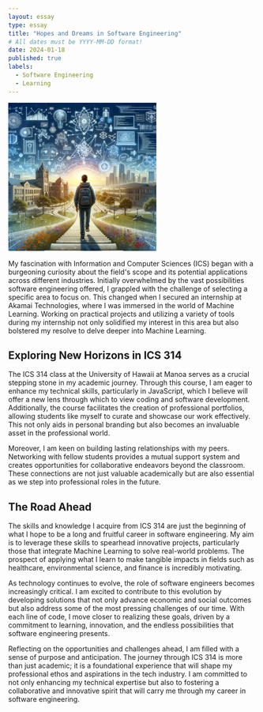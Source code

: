 ```yaml
---
layout: essay
type: essay
title: "Hopes and Dreams in Software Engineering"
# All dates must be YYYY-MM-DD format!
date: 2024-01-18
published: true
labels:
  - Software Engineering
  - Learning
---
```


<img width="300px" class="float-start pe-3" src="../img/ICS314/hopesanddreams.png">

My fascination with Information and Computer Sciences (ICS) began with a burgeoning curiosity about the field's scope and its potential applications across different industries. Initially overwhelmed by the vast possibilities software engineering offered, I grappled with the challenge of selecting a specific area to focus on. This changed when I secured an internship at Akamai Technologies, where I was immersed in the world of Machine Learning. Working on practical projects and utilizing a variety of tools during my internship not only solidified my interest in this area but also bolstered my resolve to delve deeper into Machine Learning.

## Exploring New Horizons in ICS 314
The ICS 314 class at the University of Hawaii at Manoa serves as a crucial stepping stone in my academic journey. Through this course, I am eager to enhance my technical skills, particularly in JavaScript, which I believe will offer a new lens through which to view coding and software development. Additionally, the course facilitates the creation of professional portfolios, allowing students like myself to curate and showcase our work effectively. This not only aids in personal branding but also becomes an invaluable asset in the professional world.

Moreover, I am keen on building lasting relationships with my peers. Networking with fellow students provides a mutual support system and creates opportunities for collaborative endeavors beyond the classroom. These connections are not just valuable academically but are also essential as we step into professional roles in the future.

## The Road Ahead
The skills and knowledge I acquire from ICS 314 are just the beginning of what I hope to be a long and fruitful career in software engineering. My aim is to leverage these skills to spearhead innovative projects, particularly those that integrate Machine Learning to solve real-world problems. The prospect of applying what I learn to make tangible impacts in fields such as healthcare, environmental science, and finance is incredibly motivating.

As technology continues to evolve, the role of software engineers becomes increasingly critical. I am excited to contribute to this evolution by developing solutions that not only advance economic and social outcomes but also address some of the most pressing challenges of our time. With each line of code, I move closer to realizing these goals, driven by a commitment to learning, innovation, and the endless possibilities that software engineering presents.

Reflecting on the opportunities and challenges ahead, I am filled with a sense of purpose and anticipation. The journey through ICS 314 is more than just academic; it is a foundational experience that will shape my professional ethos and aspirations in the tech industry. I am committed to not only enhancing my technical expertise but also to fostering a collaborative and innovative spirit that will carry me through my career in software engineering.
